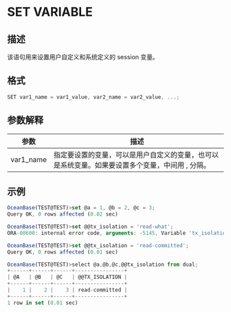 SET VARIABLE 
=================================



描述 
-----------

该语句用来设置用户自定义和系统定义的 session 变量。

格式 
-----------

```javascript
SET var1_name = var1_value, var2_name = var2_value, ...;
```



参数解释 
-------------



|    参数     |                        描述                         |
|-----------|---------------------------------------------------|
| var1_name | 指定要设置的变量，可以是用户自定义的变量，也可以是系统变量。如果要设置多个变量，中间用 , 分隔。 |



示例 
-----------

```javascript
OceanBase(TEST@TEST)>set @a = 1, @b = 2, @c = 3;
Query OK, 0 rows affected (0.02 sec)

OceanBase(TEST@TEST)>set @@tx_isolation = 'read-what';
ORA-00600: internal error code, arguments: -5145, Variable 'tx_isolation' can't be set to the value of 'read-what'

OceanBase(TEST@TEST)>set @@tx_isolation = 'read-committed';
Query OK, 0 rows affected (0.01 sec)

OceanBase(TEST@TEST)>select @a,@b,@c,@@tx_isolation from dual;
+------+------+------+----------------+
| @A   | @B   | @C   | @@TX_ISOLATION |
+------+------+------+----------------+
|    1 |    2 |    3 | read-committed |
+------+------+------+----------------+
1 row in set (0.01 sec)
```


